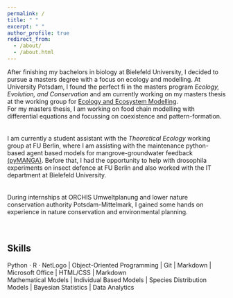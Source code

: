```yaml
---
permalink: /
title: " "
excerpt: " "
author_profile: true
redirect_from: 
  - /about/
  - /about.html
---
```


After finishing my bachelors in biology at Bielefeld University, I decided to pursue a masters degree with a focus on ecology and modelling. At University Potsdam, I found the perfect fi in the masters program *Ecology, Evolution, and Conservation* and am currently working on my masters thesis at the working group for [Ecology and Ecosystem Modelling](https://www.uni-potsdam.de/en/ibb-ecology/overview).  
For my masters thesis, I am working on food chain modelling with differential equations and focussing on coexistence and pattern-formation.  
<br></br>
I am currently a student assistant with the *Theoretical Ecology* working group at FU Berlin, where I am assisting with the maintenance python-based agent based models for mangrove-groundwater feedback [(pyMANGA)](https://pymanga.netlify.app/). Before that, I had the opportunity to help with drosophila experiments on insect defence at FU Berlin and also worked with the IT department at Bielefeld University.   
<br></br>
During internships at ORCHIS Umweltplanung and lower nature conservation authority Potsdam-Mittelmark, I gained some hands on experience in nature conservation and environmental planning.  
<br></br>

## Skills 

Python $\cdot$ R $\cdot$ NetLogo | Object-Oriented Programming | Git | Markdown | Microsoft Office | HTML/CSS | Markdown  
Mathematical Models | Individual Based Models | Species Distribution Models | Bayesian Statistics | Data Analytics  